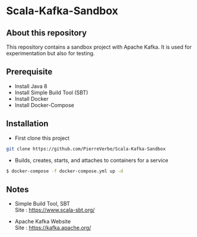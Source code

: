 # Scala-Kafka-Sandbox

## About this repository
This repository contains a sandbox project with Apache Kafka.
It is used for experimentation but also for testing.

## Prerequisite
* Install Java 8 <br>
* Install Simple Build Tool (SBT) <br>
* Install Docker <br>
* Install Docker-Compose <br>

## Installation
* First clone this project <br>
```bash
git clone https://github.com/PierreVerbe/Scala-Kafka-Sandbox
```

* Builds, creates, starts, and attaches to containers for a service <br>
```bash
$ docker-compose -f docker-compose.yml up -d
```

## Notes
* Simple Build Tool, SBT <br>
  Site : https://www.scala-sbt.org/

* Apache Kafka Website <br>
  Site : https://kafka.apache.org/
